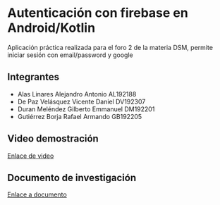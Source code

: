 # Autenticación con firebase en Android/Kotlin

Aplicación práctica realizada para el foro 2 de la materia DSM, permite iniciar sesión con email/password y google

## Integrantes

- Alas Linares Alejandro Antonio AL192188
- De Paz Velásquez Vicente Daniel DV192307
- Duran Meléndez Gilberto Emmanuel DM192201
- Gutiérrez Borja Rafael Armando GB192205

## Video demostración

[Enlace de video](https://youtu.be/nahi4hPkHlY)

## Documento de investigación

[Enlace a documento](https://github.com/DanDPV/dsm-foro-2/blob/main/investigacion.pdf)